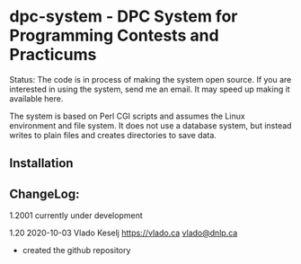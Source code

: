 # dpc-system - DPC System for Programming Contests and Practicums

Status: The code is in process of making the system open source.
 If you are interested in using the system, send me an email.  It may
 speed up making it available here.

The system is based on Perl CGI scripts and assumes the Linux environment
and file system.  It does not use a database system, but instead
writes to plain files and creates directories to save data.

## Installation

## ChangeLog:

1.2001 currently under development

1.20 2020-10-03 Vlado Keselj https://vlado.ca vlado@dnlp.ca
 - created the github repository
